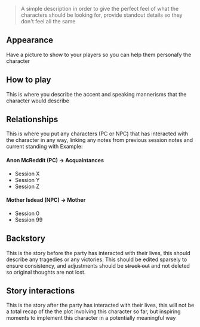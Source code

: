 > A simple description in order to give the perfect feel of what the characters should be looking for, provide standout details so they don't feel all the same
## Appearance
Have a picture to show to your players so you can help them personafy the character
## How to play
This is where you describe the accent and speaking mannerisms that the character would describe

## Relationships
This is where you put any characters (PC or NPC) that has interacted with the character in any way, linking any notes from previous session notes and current standing with
Example:
#### Anon McReddit (PC) -> Acquaintances
- Session X
- Session Y
- Session Z
#### Mother Isdead (NPC) -> Mother
- Session 0
- Session 99
## Backstory
This is the story before the party has interacted with their lives, this should describe any tragedies or any victories. This should be edited sparsely to ensure consistency, and adjustments should be ~~struck out~~ and not deleted so original thoughts are not lost.

## Story interactions
This is the story after the party has interacted with their lives, this will not be a total recap of the the plot involving this character so far, but inspiring moments to implement this character in a potentially meaningful way
